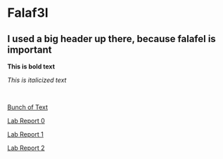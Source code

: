 # Falaf3l

## I used a big header up there, because falafel is important

**This is bold text**

*This is italicized text*

<br>

[Bunch of Text](https://2s2e.github.io/cse15l-lab-reports/report_w0/wakeup.html)

[Lab Report 0](https://2s2e.github.io/cse15l-lab-reports/report_w0/lab-report-1-week-0.html)

[Lab Report 1](https://2s2e.github.io/cse15l-lab-reports/report_w0/lab-report-week1.html)

[Lab Report 2](https://2s2e.github.io/cse15l-lab-reports/report_w3/lab-report-week3.html)